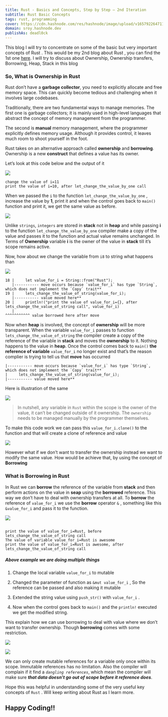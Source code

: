 ```yaml
---
title: Rust - Basics and Concepts, Step by Step — 2nd Iteration
subtitle: Rust Basic Concepts
tags: rust, programming
cover: https://cdn.hashnode.com/res/hashnode/image/upload/v1657922647113/3r8jTvl9X.png?auto=compress
domain: sroy.hashnode.dev
publishAs: deadl0ck
---
```



This blog I will try to concentrate on some of the basic but very important concepts of Rust . This would be my 2nd blog about Rust , you can find the 1st one [here](https://sroy.hashnode.dev/rust-basics-and-concepts-step-by-step-1st-iteration). I will try to discuss about Ownership, Ownership transfers, Borrowing, Heap, Stack in this blog

### So, What is Ownership in Rust

Rust don’t have a **garbage collector**, you need to explicitly allocate and free memory space. This can quickly become tedious and challenging when it involves large codebases.

Traditionally, there are two fundamental ways to manage memories. The first one is garbage collectors; it is mainly used in high-level languages that abstract the concept of memory management from the programmer.

The second is **manual** memory management, where the programmer explicitly defines memory usage. Although it provides control, it leaves much room to shoot yourself in the foot.

Rust takes on an alternative approach called **ownership** and **borrowing**. Ownership is a new **construct** that defines a value has its owner.

Let’s look at this code below and the output of it

![](https://github.com/kodelint/blog-images/raw/main/rust/01-rust-function.png)
```
change the value of i=11
print the value of i=10, after let_change_the_value_by_one call
```

When we passed the `i` to the function `let_change_the_value_by_one` , increase the value by **1**, print it and when the control goes back to `main()` function and print it, we get the same value as before.

![](https://github.com/kodelint/blog-images/raw/main/rust/01-rust-heap-stack.png)

Unlike `strings`, `integers` are stored in **stack** not in **heap** and while passing **i** to the function `let_change_the_value_by_one` compiler make a copy of the value and passes it to the function and actual value remains unchanged. In Terms of **Ownership** variable **i** is the owner of the value in **stack** till it’s scope remains active.

Now, how about we change the variable from `i8` to string what happens than

![](https://github.com/kodelint/blog-images/raw/main/rust/01-rust-function-heap.png)
```
18 |     let value_for_i = String::from("Rust");
   |----------- move occurs because `value_for_i` has type `String`, which does not implement the `Copy` trait**
19 |     lets_change_the_value_of_string(value_for_i);
   |----------- value moved here**
20 |     println!("print the value of value_for_i={}, after lets_change_the_value_of_string call", value_for_i)
   |                                                                                               ^^^^^^^^^^^ value borrowed here after move
```

Now when **heap** is involved, the concept of **ownership** will be more transparent. When the variable `value_for_i` passes to function `lets_change_the_value_of_string` the compiler create a copy of the reference of the variable in **stack** and moves the **ownership** to it. Nothing happens to the value in **heap**. Once the control comes back to `main()` **the reference of variable** `value_for_i` no longer exist and that’s the reason complier is trying to tell us that **move** has occurred
```
|----------- move occurs because `value_for_i` has type `String`, which does not implement the `Copy` trait**
|     lets_change_the_value_of_string(value_for_i);
|----------- value moved here**
```

Here is illustration of the same

![](https://github.com/kodelint/blog-images/raw/main/rust/02-rust-heap-stack.png)

>  In nutshell, any variable in `Rust` within the scope is the owner of the value, it can’t be changed outside of it ownership. The `ownership` needs to be managed manually by the programmer themselves.

To make this code work we can pass this `value_for_i.clone()` to the function and that will create a clone of reference and value

![](https://github.com/kodelint/blog-images/raw/main/rust/03-rust-heap-stack.png)

However what if we don’t want to transfer the ownership instead we want to modify the same value. How would be achieve that, by using the concept of **Borrowing**

### What is **Borrowing** in Rust

In Rust we can **borrow** the reference of the variable from **stack** and then perform actions on the value in **seap** using the **borrowed** reference. This way we don’t have to deal with ownership transfers at all. To **borrow** the reference of `value_for_i` we use the **borrow** operator `&` , something like this `&value_for_i` and pass it to the function.

![](https://github.com/kodelint/blog-images/raw/main/rust/01-rust-function-borrowing.png)
```

print the value of value_for_i=Rust, before lets_change_the_value_of_string call
The value of variable value_for_i=Rust is awesome
print the value of value_for_i=Rust is awesome, after lets_change_the_value_of_string call
```

##### Above example we are doing multiple things

 1. Change the local variable `value_for_i` to mutable

 2. Changed the parameter of function as `&mut value_for_i` , So the reference can be passed and also making it mutable

 3. Extended the string value using `push_str()` with `value_for_i` .

 4. Now when the control goes back to `main()` and the `println!` executed we get the modified string.

This explain how we can use borrowing to deal with value where we don’t want to transfer ownership. Though **borrowing** comes with some restriction.

![](https://github.com/kodelint/blog-images/raw/main/rust/01-ownership-and-borrow-limitations.png)

![](https://github.com/kodelint/blog-images/raw/main/rust/01-ownership-and-borrow-limitations-pic.png)

We can only create mutable references for a variable only once within its scope. Immutable references has no limitation. Also the compiler will complain if it find a _`dangling references`_, which mean the compiler will make sure _**that data doesn’t go out of scope before it reference does**_.

Hope this was helpful in understanding some of the very useful key concepts of `Rust` . Will keep writing about Rust as I learn more.

## Happy Coding!!
